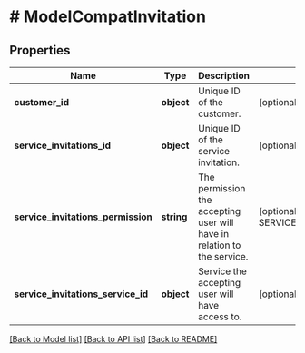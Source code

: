 # # ModelCompatInvitation

## Properties

Name | Type | Description | Notes
------------ | ------------- | ------------- | -------------
**customer_id** | **object** | Unique ID of the customer. | [optional] [readonly]
**service_invitations_id** | **object** | Unique ID of the service invitation. | [optional] [readonly]
**service_invitations_permission** | **string** | The permission the accepting user will have in relation to the service. | [optional] [readonly] [default to SERVICE_INVITATIONS_PERMISSION_FULL]
**service_invitations_service_id** | **object** | Service the accepting user will have access to. | [optional] [readonly]

[[Back to Model list]](../../README.md#models) [[Back to API list]](../../README.md#endpoints) [[Back to README]](../../README.md)
